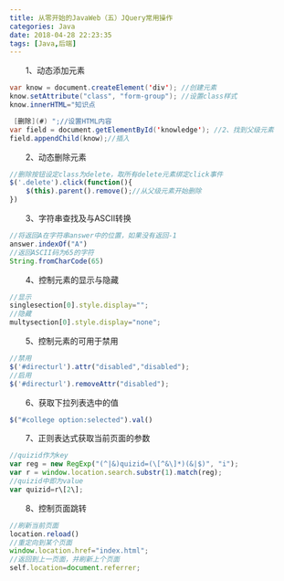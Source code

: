 ```yaml
---
title: 从零开始的JavaWeb（五）JQuery常用操作
categories: Java
date: 2018-04-28 22:23:35
tags: [Java,后端]
---
```


&emsp;&emsp;1、动态添加元素
```java
var know = document.createElement('div'); //创建元素
know.setAttribute("class", "form-group"); //设置class样式
know.innerHTML="知识点

 [删除](#) ";//设置HTML内容
var field = document.getElementById('knowledge'); //2、找到父级元素
field.appendChild(know);//插入
```
&emsp;&emsp;2、动态删除元素
```javascript
//删除按钮设定class为delete，取所有delete元素绑定click事件
$('.delete').click(function(){
	$(this).parent().remove();//从父级元素开始删除
})
```
&emsp;&emsp;3、字符串查找及与ASCII转换

```javascript
//将返回A在字符串answer中的位置，如果没有返回-1
answer.indexOf("A")
//返回ASCII码为65的字符
String.fromCharCode(65)
```

&emsp;&emsp;4、控制元素的显示与隐藏
```javascript
//显示
singlesection[0].style.display="";
//隐藏
multysection[0].style.display="none";
```
&emsp;&emsp;5、控制元素的可用于禁用
```javascript
//禁用
$('#directurl').attr("disabled","disabled");
//启用
$('#directurl').removeAttr("disabled");
```
&emsp;&emsp;6、获取下拉列表选中的值
```javascript
$("#college option:selected").val()
```
&emsp;&emsp;7、正则表达式获取当前页面的参数
```javascript
//quizid作为key
var reg = new RegExp("(^|&)quizid=(\[^&\]*)(&|$)", "i");  
var r = window.location.search.substr(1).match(reg);
//quizid中即为value
var quizid=r\[2\];
```
&emsp;&emsp;8、控制页面跳转
```javascript
//刷新当前页面
location.reload() 
//重定向到某个页面
window.location.href="index.html";
//返回到上一页面，并刷新上个页面
self.location=document.referrer;
```